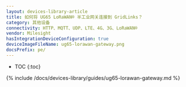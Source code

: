 ```yaml
---
layout: devices-library-article
title: 如何将 UG65 LoRaWAN® 半工业网关连接到 GridLinks？
category: 其他设备
connectivity: HTTP、MQTT、UDP、LTE、4G、3G、LoRaWAN®
vendor: Milesight
hasIntegrationDeviceConfiguration: true
deviceImageFileName: ug65-lorawan-gateway.png
docsPrefix: pe/
---
```


* TOC
{:toc}

{% include /docs/devices-library/guides/ug65-lorawan-gateway.md %}